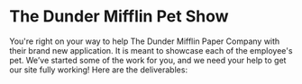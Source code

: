 # The Dunder Mifflin Pet Show


You're right on your way to help The Dunder Mifflin Paper Company with their brand new application. It is meant to
showcase each of the employee's pet. We’ve started some of the work for you, and we need your help to get our site fully working! Here are the deliverables:

<!-- - Build out the associations for the models we've created. If you look into the `seeds.rb` file, you'll notice that we've put
in the desired models and expected associations to make our app work. **However**, you need to change the schema in order
for you to be able to run `rake db:seed`. Every employee can only be connected to a single dog, and a dog can have many owners. -->
<!-- - For our index page for Dogs, a user should be able to click on a specific dog and take them to the corresponding show page. -->
<!-- - The Dog show page should have their name, breed, age and the list of Dunder Mifflin Employees they are connected to -->
<!-- - For our index page for Employees, a user should be able to click on a specific Employee and take them to their corresponding show page. -->
<!-- - The Employee show page should list all of their attributes (and as a bonus, try to get their picture to show up!) -->

<!-- As a user, I should be able to create AND edit an Employee, and only be able to select 1 dog from a list of already existing dogs. -->

<!-- No one at Dunder Mifflin can have the same alias and/or job title (Dwight made up that rule!) -->

<!-- BONUS: Make an option to sort the dogs on the index page by the number of employees that belong to them. -->
